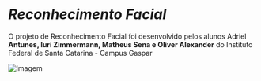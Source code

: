 # ***Reconhecimento Facial***

O projeto de Reconhecimento Facial foi desenvolvido pelos alunos Adriel **Antunes, Iuri Zimmermann, Matheus Sena e Oliver Alexander** do Instituto Federal de Santa Catarina - Campus Gaspar

![Imagem](https://github.com/pyOliver/Projeto-Integrador-Reconhecimento-Facial/blob/main/Imagens/download.jpg)
